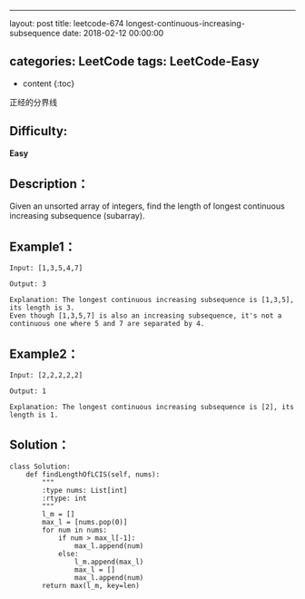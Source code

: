 
---
layout: post
title:  leetcode-674 longest-continuous-increasing-subsequence
date:   2018-02-12 00:00:00

categories: LeetCode
tags: LeetCode-Easy
---

* content
{:toc}

正经的分界线





## Difficulty:

**Easy**

## Description：

Given an unsorted array of integers, find the length of longest continuous increasing subsequence (subarray).

## Example1：

```
Input: [1,3,5,4,7]

Output: 3

Explanation: The longest continuous increasing subsequence is [1,3,5], its length is 3. 
Even though [1,3,5,7] is also an increasing subsequence, it's not a continuous one where 5 and 7 are separated by 4.
```

## Example2：

```
Input: [2,2,2,2,2]

Output: 1

Explanation: The longest continuous increasing subsequence is [2], its length is 1.
```

## Solution：

```
class Solution:
    def findLengthOfLCIS(self, nums):
        """
        :type nums: List[int]
        :rtype: int
        """
        l_m = []
        max_l = [nums.pop(0)]
        for num in nums:
            if num > max_l[-1]:
                max_l.append(num)
            else:
                l_m.append(max_l)
                max_l = []
                max_l.append(num)
        return max(l_m, key=len)
```

